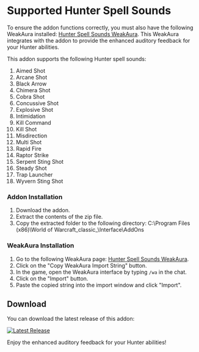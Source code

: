 # Supported Hunter Spell Sounds
To ensure the addon functions correctly, you must also have the following WeakAura installed: [Hunter Spell Sounds WeakAura](https://wago.io/AtyNnXJe1). This WeakAura integrates with the addon to provide the enhanced auditory feedback for your Hunter abilities.

This addon supports the following Hunter spell sounds:

1. Aimed Shot
2. Arcane Shot
3. Black Arrow
4. Chimera Shot
5. Cobra Shot
6. Concussive Shot
7. Explosive Shot
8. Intimidation
9. Kill Command
10. Kill Shot
11. Misdirection
12. Multi Shot
13. Rapid Fire
14. Raptor Strike
15. Serpent Sting Shot
16. Steady Shot
17. Trap Launcher
18. Wyvern Sting Shot

### Addon Installation

1. Download the addon.
2. Extract the contents of the zip file.
3. Copy the extracted folder to the following directory: 
C:\Program Files (x86)\World of Warcraft_classic_\Interface\AddOns

### WeakAura Installation

1. Go to the following WeakAura page: [Hunter Spell Sounds WeakAura](https://wago.io/AtyNnXJe1).
2. Click on the "Copy WeakAura Import String" button.
3. In the game, open the WeakAura interface by typing `/wa` in the chat.
4. Click on the "Import" button.
5. Paste the copied string into the import window and click "Import".

## Download

You can download the latest release of this addon:

[![Latest Release](https://img.shields.io/github/v/release/ShaunaAyala/SFX-Hunter)](https://github.com/ShaunaAyala/SFX-Hunter/releases/latest)

Enjoy the enhanced auditory feedback for your Hunter abilities!
